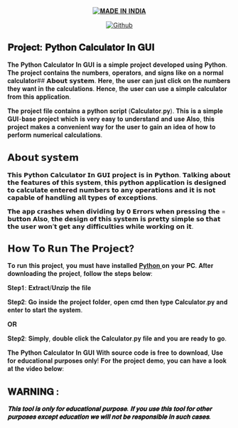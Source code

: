 <p align="center">
<a href="https://github.com/Anonymous1o0"><img title="𝐌𝐀𝐃𝐄 𝐈𝐍 𝐈𝐍𝐃𝐈𝐀" src="https://img.shields.io/badge/MADE%20IN-INDIA-SCRIPT?colorA=%23ff8100&colorB=%23017e40&colorC=%23ff0000&style=for-the-badge"></a>
</p>
<p align="center">
<a href="https://github.com/Anonymous1o0"><img title="Github" src="https://img.shields.io/badge/Anonymous1o0-brightgreen?style=for-the-badge&logo=github"></a>
</p>

## 𝐏𝐫𝐨𝐣𝐞𝐜𝐭: 𝐏𝐲𝐭𝐡𝐨𝐧 𝐂𝐚𝐥𝐜𝐮𝐥𝐚𝐭𝐨𝐫 𝐈𝐧 𝐆𝐔𝐈

𝐓𝐡𝐞 𝐏𝐲𝐭𝐡𝐨𝐧 𝐂𝐚𝐥𝐜𝐮𝐥𝐚𝐭𝐨𝐫 𝐈𝐧 𝐆𝐔𝐈 𝐢𝐬 𝐚 𝐬𝐢𝐦𝐩𝐥𝐞 𝐩𝐫𝐨𝐣𝐞𝐜𝐭 𝐝𝐞𝐯𝐞𝐥𝐨𝐩𝐞𝐝 𝐮𝐬𝐢𝐧𝐠 𝐏𝐲𝐭𝐡𝐨𝐧.
𝐓𝐡𝐞 𝐩𝐫𝐨𝐣𝐞𝐜𝐭 𝐜𝐨𝐧𝐭𝐚𝐢𝐧𝐬 𝐭𝐡𝐞 𝐧𝐮𝐦𝐛𝐞𝐫𝐬, 𝐨𝐩𝐞𝐫𝐚𝐭𝐨𝐫𝐬, 𝐚𝐧𝐝 𝐬𝐢𝐠𝐧𝐬 𝐥𝐢𝐤𝐞 𝐨𝐧 𝐚 𝐧𝐨𝐫𝐦𝐚𝐥 𝐜𝐚𝐥𝐜𝐮𝐥𝐚𝐭𝐨𝐫## 𝗔𝗯𝗼𝘂𝘁 𝘀𝘆𝘀𝘁𝗲𝗺.
𝐇𝐞𝐫𝐞, 𝐭𝐡𝐞 𝐮𝐬𝐞𝐫 𝐜𝐚𝐧 𝐣𝐮𝐬𝐭 𝐜𝐥𝐢𝐜𝐤 𝐨𝐧 𝐭𝐡𝐞 𝐧𝐮𝐦𝐛𝐞𝐫𝐬 𝐭𝐡𝐞𝐲 𝐰𝐚𝐧𝐭 𝐢𝐧 𝐭𝐡𝐞 𝐜𝐚𝐥𝐜𝐮𝐥𝐚𝐭𝐢𝐨𝐧𝐬. 𝐇𝐞𝐧𝐜𝐞, 𝐭𝐡𝐞 𝐮𝐬𝐞𝐫 𝐜𝐚𝐧 𝐮𝐬𝐞 𝐚 𝐬𝐢𝐦𝐩𝐥𝐞 𝐜𝐚𝐥𝐜𝐮𝐥𝐚𝐭𝐨𝐫 𝐟𝐫𝐨𝐦 𝐭𝐡𝐢𝐬 𝐚𝐩𝐩𝐥𝐢𝐜𝐚𝐭𝐢𝐨𝐧.

𝐓𝐡𝐞 𝐩𝐫𝐨𝐣𝐞𝐜𝐭 𝐟𝐢𝐥𝐞 𝐜𝐨𝐧𝐭𝐚𝐢𝐧𝐬 𝐚 𝐩𝐲𝐭𝐡𝐨𝐧 𝐬𝐜𝐫𝐢𝐩𝐭 (𝐂𝐚𝐥𝐜𝐮𝐥𝐚𝐭𝐨𝐫.𝐩𝐲). 
𝐓𝐡𝐢𝐬 𝐢𝐬 𝐚 𝐬𝐢𝐦𝐩𝐥𝐞 𝐆𝐔𝐈-𝐛𝐚𝐬𝐞 𝐩𝐫𝐨𝐣𝐞𝐜𝐭 𝐰𝐡𝐢𝐜𝐡 𝐢𝐬 𝐯𝐞𝐫𝐲 𝐞𝐚𝐬𝐲 𝐭𝐨 𝐮𝐧𝐝𝐞𝐫𝐬𝐭𝐚𝐧𝐝 𝐚𝐧𝐝 𝐮𝐬𝐞
𝐀𝐥𝐬𝐨, 𝐭𝐡𝐢𝐬 𝐩𝐫𝐨𝐣𝐞𝐜𝐭 𝐦𝐚𝐤𝐞𝐬 𝐚 𝐜𝐨𝐧𝐯𝐞𝐧𝐢𝐞𝐧𝐭 𝐰𝐚𝐲 𝐟𝐨𝐫 𝐭𝐡𝐞 𝐮𝐬𝐞𝐫 𝐭𝐨 𝐠𝐚𝐢𝐧 𝐚𝐧 𝐢𝐝𝐞𝐚 𝐨𝐟 𝐡𝐨𝐰 𝐭𝐨 𝐩𝐞𝐫𝐟𝐨𝐫𝐦 𝐧𝐮𝐦𝐞𝐫𝐢𝐜𝐚𝐥 𝐜𝐚𝐥𝐜𝐮𝐥𝐚𝐭𝐢𝐨𝐧𝐬.


## 𝗔𝗯𝗼𝘂𝘁 𝘀𝘆𝘀𝘁𝗲𝗺

𝗧𝗵𝗶𝘀 𝗣𝘆𝘁𝗵𝗼𝗻 𝗖𝗮𝗹𝗰𝘂𝗹𝗮𝘁𝗼𝗿 𝗜𝗻 𝗚𝗨𝗜 𝗽𝗿𝗼𝗷𝗲𝗰𝘁 𝗶𝘀 𝗶𝗻 𝗣𝘆𝘁𝗵𝗼𝗻. 
𝗧𝗮𝗹𝗸𝗶𝗻𝗴 𝗮𝗯𝗼𝘂𝘁 𝘁𝗵𝗲 𝗳𝗲𝗮𝘁𝘂𝗿𝗲𝘀 𝗼𝗳 𝘁𝗵𝗶𝘀 𝘀𝘆𝘀𝘁𝗲𝗺, 𝘁𝗵𝗶𝘀 𝗽𝘆𝘁𝗵𝗼𝗻 𝗮𝗽𝗽𝗹𝗶𝗰𝗮𝘁𝗶𝗼𝗻 𝗶𝘀 𝗱𝗲𝘀𝗶𝗴𝗻𝗲𝗱 𝘁𝗼 𝗰𝗮𝗹𝗰𝘂𝗹𝗮𝘁𝗲 𝗲𝗻𝘁𝗲𝗿𝗲𝗱 𝗻𝘂𝗺𝗯𝗲𝗿𝘀 𝘁𝗼 𝗮𝗻𝘆 𝗼𝗽𝗲𝗿𝗮𝘁𝗶𝗼𝗻𝘀 𝗮𝗻𝗱
𝗶𝘁 𝗶𝘀 𝗻𝗼𝘁 𝗰𝗮𝗽𝗮𝗯𝗹𝗲 𝗼𝗳 𝗵𝗮𝗻𝗱𝗹𝗶𝗻𝗴 𝗮𝗹𝗹 𝘁𝘆𝗽𝗲𝘀 𝗼𝗳 𝗲𝘅𝗰𝗲𝗽𝘁𝗶𝗼𝗻𝘀.

𝗧𝗵𝗲 𝗮𝗽𝗽 𝗰𝗿𝗮𝘀𝗵𝗲𝘀 𝘄𝗵𝗲𝗻 𝗱𝗶𝘃𝗶𝗱𝗶𝗻𝗴 𝗯𝘆 𝟬
𝗘𝗿𝗿𝗼𝗿𝘀 𝘄𝗵𝗲𝗻 𝗽𝗿𝗲𝘀𝘀𝗶𝗻𝗴 𝘁𝗵𝗲 = 𝗯𝘂𝘁𝘁𝗼𝗻
𝗔𝗹𝘀𝗼, 𝘁𝗵𝗲 𝗱𝗲𝘀𝗶𝗴𝗻 𝗼𝗳 𝘁𝗵𝗶𝘀 𝘀𝘆𝘀𝘁𝗲𝗺 𝗶𝘀 𝗽𝗿𝗲𝘁𝘁𝘆 𝘀𝗶𝗺𝗽𝗹𝗲 𝘀𝗼 𝘁𝗵𝗮𝘁 𝘁𝗵𝗲 𝘂𝘀𝗲𝗿 𝘄𝗼𝗻’𝘁 𝗴𝗲𝘁 𝗮𝗻𝘆 𝗱𝗶𝗳𝗳𝗶𝗰𝘂𝗹𝘁𝗶𝗲𝘀 𝘄𝗵𝗶𝗹𝗲 𝘄𝗼𝗿𝗸𝗶𝗻𝗴 𝗼𝗻 𝗶𝘁.


## 𝗛𝗼𝘄 𝗧𝗼 𝗥𝘂𝗻 𝗧𝗵𝗲 𝗣𝗿𝗼𝗷𝗲𝗰𝘁?

𝐓𝐨 𝐫𝐮𝐧 𝐭𝐡𝐢𝐬 𝐩𝐫𝐨𝐣𝐞𝐜𝐭, 𝐲𝐨𝐮 𝐦𝐮𝐬𝐭 𝐡𝐚𝐯𝐞 𝐢𝐧𝐬𝐭𝐚𝐥𝐥𝐞𝐝 <a rel="noreferrer noopener" href="https://www.python.org/downloads/" target="_blank">𝐏𝐲𝐭𝐡𝐨𝐧 </a> 𝐨𝐧 𝐲𝐨𝐮𝐫 𝐏𝐂. 𝐀𝐟𝐭𝐞𝐫 𝐝𝐨𝐰𝐧𝐥𝐨𝐚𝐝𝐢𝐧𝐠 𝐭𝐡𝐞 𝐩𝐫𝐨𝐣𝐞𝐜𝐭, 𝐟𝐨𝐥𝐥𝐨𝐰 𝐭𝐡𝐞 𝐬𝐭𝐞𝐩𝐬 𝐛𝐞𝐥𝐨𝐰:

𝐒𝐭𝐞𝐩𝟏: 𝐄𝐱𝐭𝐫𝐚𝐜𝐭/𝐔𝐧𝐳𝐢𝐩 𝐭𝐡𝐞 𝐟𝐢𝐥𝐞

𝐒𝐭𝐞𝐩𝟐: 𝐆𝐨 𝐢𝐧𝐬𝐢𝐝𝐞 𝐭𝐡𝐞 𝐩𝐫𝐨𝐣𝐞𝐜𝐭 𝐟𝐨𝐥𝐝𝐞𝐫, 𝐨𝐩𝐞𝐧 𝐜𝐦𝐝 𝐭𝐡𝐞𝐧 𝐭𝐲𝐩𝐞 𝐂𝐚𝐥𝐜𝐮𝐥𝐚𝐭𝐨𝐫.𝐩𝐲 𝐚𝐧𝐝 𝐞𝐧𝐭𝐞𝐫 𝐭𝐨 𝐬𝐭𝐚𝐫𝐭 𝐭𝐡𝐞 𝐬𝐲𝐬𝐭𝐞𝐦.

𝐎𝐑

𝐒𝐭𝐞𝐩𝟐: 𝐒𝐢𝐦𝐩𝐥𝐲, 𝐝𝐨𝐮𝐛𝐥𝐞 𝐜𝐥𝐢𝐜𝐤 𝐭𝐡𝐞 𝐂𝐚𝐥𝐜𝐮𝐥𝐚𝐭𝐨𝐫.𝐩𝐲 𝐟𝐢𝐥𝐞 𝐚𝐧𝐝 𝐲𝐨𝐮 𝐚𝐫𝐞 𝐫𝐞𝐚𝐝𝐲 𝐭𝐨 𝐠𝐨.

𝐓𝐡𝐞 𝐏𝐲𝐭𝐡𝐨𝐧 𝐂𝐚𝐥𝐜𝐮𝐥𝐚𝐭𝐨𝐫 𝐈𝐧 𝐆𝐔𝐈 𝐖𝐢𝐭𝐡 𝐬𝐨𝐮𝐫𝐜𝐞 𝐜𝐨𝐝𝐞 𝐢𝐬 𝐟𝐫𝐞𝐞 𝐭𝐨 𝐝𝐨𝐰𝐧𝐥𝐨𝐚𝐝, 𝐔𝐬𝐞 𝐟𝐨𝐫 𝐞𝐝𝐮𝐜𝐚𝐭𝐢𝐨𝐧𝐚𝐥 𝐩𝐮𝐫𝐩𝐨𝐬𝐞𝐬 𝐨𝐧𝐥𝐲! 𝐅𝐨𝐫 𝐭𝐡𝐞 𝐩𝐫𝐨𝐣𝐞𝐜𝐭 𝐝𝐞𝐦𝐨, 𝐲𝐨𝐮 𝐜𝐚𝐧 𝐡𝐚𝐯𝐞 𝐚 𝐥𝐨𝐨𝐤 𝐚𝐭 𝐭𝐡𝐞 𝐯𝐢𝐝𝐞𝐨 𝐛𝐞𝐥𝐨𝐰:

## 𝐖𝐀𝐑𝐍𝐈𝐍𝐆 : 
***𝐓𝐡𝐢𝐬 𝐭𝐨𝐨𝐥 𝐢𝐬 𝐨𝐧𝐥𝐲 𝐟𝐨𝐫 𝐞𝐝𝐮𝐜𝐚𝐭𝐢𝐨𝐧𝐚𝐥 𝐩𝐮𝐫𝐩𝐨𝐬𝐞. 𝐈𝐟 𝐲𝐨𝐮 𝐮𝐬𝐞 𝐭𝐡𝐢𝐬 𝐭𝐨𝐨𝐥 𝐟𝐨𝐫 𝐨𝐭𝐡𝐞𝐫 𝐩𝐮𝐫𝐩𝐨𝐬𝐞𝐬 𝐞𝐱𝐜𝐞𝐩𝐭 𝐞𝐝𝐮𝐜𝐚𝐭𝐢𝐨𝐧 𝐰𝐞 𝐰𝐢𝐥𝐥 𝐧𝐨𝐭 𝐛𝐞 𝐫𝐞𝐬𝐩𝐨𝐧𝐬𝐢𝐛𝐥𝐞 𝐢𝐧 𝐬𝐮𝐜𝐡 𝐜𝐚𝐬𝐞𝐬.***

